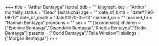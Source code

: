 +++
title = "Arthur Bentayga"
[extra]
ddb = ""
kingraph_key = "Arthur"
mortality_status = "Dead"
[extra.cha]
age = ""
date_of_birth = "date#1198-08-12"
date_of_death = "date#1270-05-13"
married_on = ""
married_to = "Hannah Bentayga"
pronouns = ""
sex = ""
[taxonomies]
children = ["Eponine Bentayga","Gwendolin Bentayga","Rhodia Bentayga","Elodie Bentayga"]
parents = ["Corid Bentayga","Talia Winslow"]
siblings = ["Morgan Bentayga"]
+++

